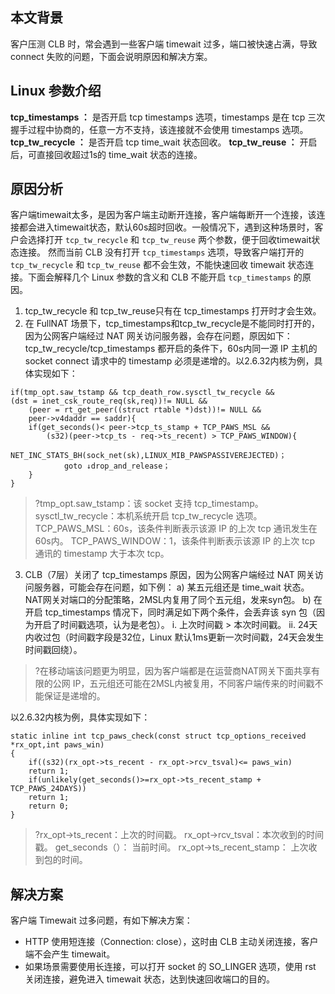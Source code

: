 ## 本文背景
客户压测 CLB 时，常会遇到一些客户端 timewait 过多，端口被快速占满，导致 connect 失败的问题，下面会说明原因和解决方案。

## Linux 参数介绍
**tcp_timestamps ：** 是否开启 tcp timestamps 选项，timestamps 是在 tcp 三次握手过程中协商的，任意一方不支持，该连接就不会使用 timestamps 选项。
**tcp_tw_recycle ：**  是否开启 tcp time_wait 状态回收。
**tcp_tw_reuse ：** 开启后，可直接回收超过1s的 time_wait 状态的连接。

## 原因分析
客户端timewait太多，是因为客户端主动断开连接，客户端每断开一个连接，该连接都会进入timewait状态，默认60s超时回收。一般情况下，遇到这种场景时，客户会选择打开 `tcp_tw_recycle` 和 `tcp_tw_reuse` 两个参数，便于回收timewait状态连接。
然而当前 CLB 没有打开 `tcp_timestamps` 选项，导致客户端打开的 `tcp_tw_recycle` 和 `tcp_tw_reuse` 都不会生效，不能快速回收 timewait 状态连接。下面会解释几个 Linux 参数的含义和 CLB 不能开启 `tcp_timestamps` 的原因。
1. tcp_tw_recycle 和 tcp_tw_reuse只有在 tcp_timestamps 打开时才会生效。
2. 在 FullNAT 场景下，tcp_timestamps和tcp_tw_recycle是不能同时打开的，因为公网客户端经过 NAT 网关访问服务器，会存在问题，原因如下：
tcp_tw_recycle/tcp_timestamps 都开启的条件下，60s内同一源 IP 主机的 socket connect 请求中的 timestamp 必须是递增的。以2.6.32内核为例，具体实现如下：
```
if(tmp_opt.saw_tstamp && tcp_death_row.sysctl_tw_recycle &&
(dst = inet_csk_route_req(sk,req))!= NULL &&
	(peer = rt_get_peer((struct rtable *)dst))!= NULL && 
	peer->v4daddr == saddr){
	if(get_seconds()< peer->tcp_ts_stamp + TCP_PAWS_MSL &&
		(s32)(peer->tcp_ts - req->ts_recent) > TCP_PAWS_WINDOW){
			NET_INC_STATS_BH(sock_net(sk),LINUX_MIB_PAWSPASSIVEREJECTED)；
			goto ↓drop_and_release；
	}
}
```
>?tmp_opt.saw_tstamp：该 socket 支持 tcp_timestamp。
>sysctl_tw_recycle：本机系统开启 tcp_tw_recycle 选项。
>TCP_PAWS_MSL：60s，该条件判断表示该源 IP 的上次 tcp 通讯发生在60s内。
>TCP_PAWS_WINDOW：1，该条件判断表示该源 IP 的上次 tcp 通讯的 timestamp 大于本次 tcp。
>
3. CLB（7层）关闭了 tcp_timestamps 原因，因为公网客户端经过 NAT 网关访问服务器，可能会存在问题，如下例：
a)	某五元组还是 time_wait 状态。NAT网关对端口的分配策略，2MSL内复用了同个五元组，发来syn包。
b)	在开启 tcp_timestamps 情况下，同时满足如下两个条件，会丢弃该 syn 包（因为开启了时间戳选项，认为是老包）。
i.	上次时间戳 > 本次时间戳。
ii.	24天内收过包（时间戳字段是32位，Linux 默认1ms更新一次时间戳，24天会发生时间戳回绕）。
>?在移动端该问题更为明显，因为客户端都是在运营商NAT网关下面共享有限的公网 IP，五元组还可能在2MSL内被复用，不同客户端传来的时间戳不能保证是递增的。
>
以2.6.32内核为例，具体实现如下：
```
static inline int tcp_paws_check(const struct tcp_options_received *rx_opt,int paws_win)
{
	if((s32)(rx_opt->ts_recent - rx_opt->rcv_tsval)<= paws_win)
	return 1;
	if(unlikely(get_seconds()>=rx_opt->ts_recent_stamp + TCP_PAWS_24DAYS))
	return 1;
	return 0;
}
```
>?rx_opt->ts_recent：上次的时间戳。
>rx_opt->rcv_tsval：本次收到的时间戳。
>get_seconds（）： 当前时间。
>rx_opt->ts_recent_stamp： 上次收到包的时间。
>

## 解决方案
客户端 Timewait 过多问题，有如下解决方案：
- HTTP 使用短连接（Connection: close），这时由 CLB 主动关闭连接，客户端不会产生 timewait。
- 如果场景需要使用长连接，可以打开 socket 的 SO_LINGER 选项，使用 rst 关闭连接，避免进入 timewait 状态，达到快速回收端口的目的。

